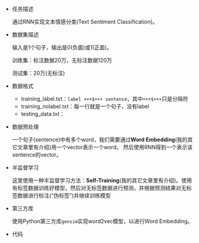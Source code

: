 - 任务描述

	通过RNN实现文本情感分类(Text Sentiment Classification)。

- 数据集描述

	输入是1个句子，输出是0(负面)或1(正面)。

	训练集：标注数据20万，无标注数据120万

	测试集：20万(无标注)

- 数据格式

	- training_label.txt：`label +++$+++ sentence`，其中`+++$+++`只是分隔符
	- training_nolabel.txt：每一行就是一个句子，没有label
	- testing_data.txt：

- 数据预处理

	一个句子(sentence)中有多个word，我们需要通过**Word Embedding**(我的其它文章里有介绍)用一个vector表示一个word， 然后使用RNN得到一个表示该sentence的vector。

- 半监督学习

	这里使用一种半监督学习方法：**Self-Training**(我的其它文章里有介绍)。使用有标签数据训练好模型，然后对无标签数据进行预测，并根据预测结果对无标签数据进行标注("伪标签")并继续训练模型

- 第三方库

	使用Python第三方库`gensim`实现word2vec模型，以进行Word Embedding。

- 代码

